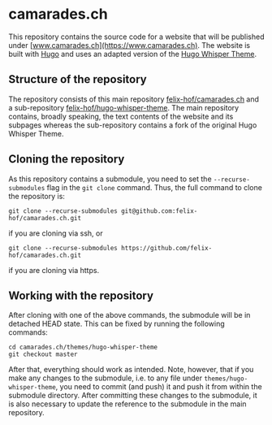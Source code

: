 # camarades.ch

This repository contains the source code for a website that will be published under [www.camarades.ch](https://www.camarades.ch). The website is built with [Hugo](https://gohugo.io/) and uses an adapted version of the [Hugo Whisper Theme](https://github.com/zerostaticthemes/hugo-whisper-theme).

## Structure of the repository

The repository consists of this main repository [felix-hof/camarades.ch](https://github.com/felix-hof/camarades.ch) and a sub-repository [felix-hof/hugo-whisper-theme](https://github.com/felix-hof/hugo-whisper-theme). The main repository contains, broadly speaking, the text contents of the website and its subpages whereas the sub-repository contains a fork of the original Hugo Whisper Theme.

## Cloning the repository

As this repository contains a submodule, you need to set the `--recurse-submodules` flag in the `git clone` command. Thus, the full command to clone the repository is:

`git clone --recurse-submodules git@github.com:felix-hof/camarades.ch.git`

if you are cloning via ssh, or

`git clone --recurse-submodules https://github.com/felix-hof/camarades.ch.git`

if you are cloning via https.

## Working with the repository

After cloning with one of the above commands, the submodule will be in detached HEAD state. This can be fixed by running the following commands:

```
cd camarades.ch/themes/hugo-whisper-theme
git checkout master
```

After that, everything should work as intended. Note, however, that if you make any changes to the submodule, i.e. to any file under `themes/hugo-whisper-theme`, you need to commit (and push) it and push it from within the submodule directory. After committing these changes to the submodule, it is also necessary to update the reference to the submodule in the main repository.
